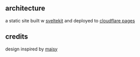 ## architecture

a static site built w [sveltekit](https://kit.svelte.dev) and deployed to [cloudflare pages](https://pages.cloudflare.com)

## credits

design inspired by [maisy](https://awhmaisy.com)

